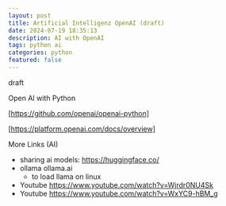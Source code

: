 ```yaml
---
layout: post
title: Artificial Intelligenz OpenAI (draft)
date: 2024-07-19 18:35:13
description: AI with OpenAI
tags: python ai
categories: python
featured: false
---
```

draft

Open AI with Python

[https://github.com/openai/openai-python]: https://github.com/openai/openai-python "https://github.com/openai/openai-python"
[https://github.com/openai/openai-python]

[https://platform.openai.com/docs/overview]: https://platform.openai.com/docs/overview "https://platform.openai.com/docs/overview"
[https://platform.openai.com/docs/overview]


More Links (AI)
- sharing ai models: https://huggingface.co/
- ollama ollama.ai
  - to load llama on linux
- Youtube <a href="https://www.youtube.com/watch?v=Wjrdr0NU4Sk">https://www.youtube.com/watch?v=Wjrdr0NU4Sk</a>
- Youtube <a href="https://www.youtube.com/watch?v=WxYC9-hBM_g">https://www.youtube.com/watch?v=WxYC9-hBM_g</a>


